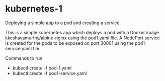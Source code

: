 # kubernetes-1
Deploying a simple app to a pod and creating a service. 

This is a simple kubernetes app which deploys a pod with a Docker image kkeshavamurthy/alpine-nginx using the pod1.yaml file.
A NodePort service is created for the pods to be exposed on port 30001 using the pod1-service.yaml file. 

Commands to run
- kubectl create -f pod-1.yaml
- kubectl create -f pod1-service.yaml
